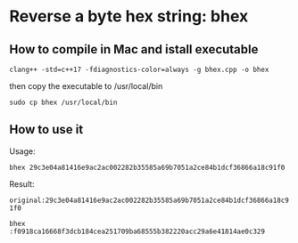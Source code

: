 # Reverse a byte hex string: bhex 

## How to compile in Mac and istall executable
`clang++ -std=c++17 -fdiagnostics-color=always -g bhex.cpp -o bhex`

then copy the executable to /usr/local/bin

`sudo cp bhex /usr/local/bin`

## How to use it

Usage:

`bhex 29c3e04a81416e9ac2ac002282b35585a69b7051a2ce84b1dcf36866a18c91f0`

Result:

`original:29c3e04a81416e9ac2ac002282b35585a69b7051a2ce84b1dcf36866a18c91f0`

`bhex    :f0918ca16668f3dcb184cea251709ba68555b382220acc29a6e41814ae0c329`
